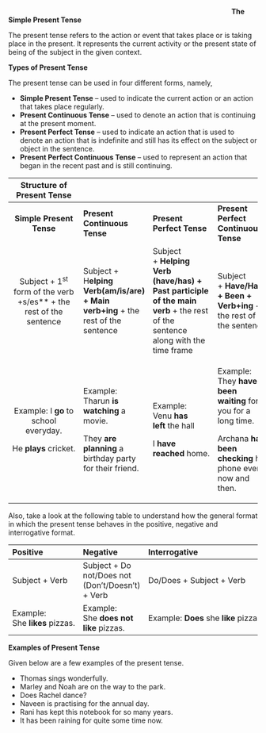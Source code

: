 ﻿`                                                               `**The Simple Present Tense**

The present tense refers to the action or event that takes place or is taking place in the present. It represents the current activity or the present state of being of the subject in the given context.

**Types of Present Tense**

The present tense can be used in four different forms, namely,

- **Simple Present Tense** – used to indicate the current action or an action that takes place regularly.
- **Present Continuous Tense** – used to denote an action that is continuing at the present moment.
- **Present Perfect Tense** – used to indicate an action that is used to denote an action that is indefinite and still has its effect on the subject or object in the sentence.
- **Present Perfect Continuous Tense** – used to represent an action that began in the recent past and is still continuing.

|Structure of Present Tense||||
| :-: | :- | :- | :- |
|**Simple Present Tense**|**Present Continuous Tense**|**Present Perfect Tense**|**Present Perfect Continuous Tense**|
|Subject + 1<sup>st</sup> form of the verb +s/es** + the rest of the sentence|Subject + H**elping Verb(am/is/are) + Main verb+ing** + the rest of the sentence|Subject + **Helping Verb (have/has) + Past participle of the main verb** + the rest of the sentence along with the time frame|Subject + **Have/Has + Been + Verb+ing** + the rest of the sentence|
|<p>Example: I **go** to school everyday.</p><p>He **plays** cricket.</p>|<p>Example: Tharun **is watching** a movie.</p><p>They **are planning** a birthday party for their friend.</p>|<p>Example: Venu **has left** the hall</p><p>I **have reached** home.</p>|<p>Example: They **have been waiting** for you for a long time.</p><p>Archana **has been checking** her phone every now and then.</p>|

Also, take a look at the following table to understand how the general format in which the present tense behaves in the positive, negative and interrogative format.

|**Positive**|**Negative**|**Interrogative**|**Negative Interrogative**|
| :- | :- | :- | :- |
|Subject + Verb|Subject + Do not/Does not (Don’t/Doesn’t) + Verb|Do/Does + Subject + Verb|Don’t/Doesn’t + Subject + Verb|
|Example: She **likes** pizzas.|Example: She **does not like** pizzas.|Example: **Does** she **like** pizzas?|Example: **Doesn’t** she **like** pizzas?|

**Examples of Present Tense**

Given below are a few examples of the present tense.

- Thomas sings wonderfully.
- Marley and Noah are on the way to the park.
- Does Rachel dance?
- Naveen is practising for the annual day.
- Rani has kept this notebook for so many years.
- It has been raining for quite some time now.

